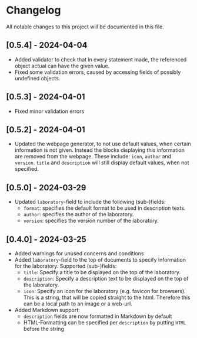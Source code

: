 # Changelog

All notable changes to this project will be documented in this file.

## [0.5.4] - 2024-04-04

- Added validator to check that in every statement made, the referenced object actual can have the given value.
- Fixed some validation errors, caused by accessing fields of possibly undefined objects.

## [0.5.3] - 2024-04-01

- Fixed minor validation errors

## [0.5.2] - 2024-04-01

- Updated the webpage generator, to not use default values, when certain information is not given. Instead the blocks displaying this information are removed from the webpage. These include: `icon`, `author` and `version`. `title` and `description` will still display default values, when not specified.

## [0.5.0] - 2024-03-29

- Updated `laboratory`-field to include the following (sub-)fields:
    - `format`: specifies the default format to be used in description texts.
    - `author`: specifies the author of the laboratory.
    - `version`: specifies the version number of the laboratory.

## [0.4.0] - 2024-03-25
 
- Added warnings for unused concerns and conditions
- Added `laboratory`-field to the top of documents to specify information for the laboratory. Supported (sub-)fields:
    - `title`: Specify a title to be displayed on the top of the laboratory.
    - `description`: Specify a description text to be displayed on the top of the laboratory.
    - `icon`: Specify an icon for the laboratory (e.g. favicon for browsers). This is a string, that will be copied straight to the html. Therefore this can be a local path to an image or a web-url.
- Added Markdown support:
    - `description` fields are now formatted in Markdown by default
    - HTML-Formatting can be specified per `description` by putting `HTML` before the string
    